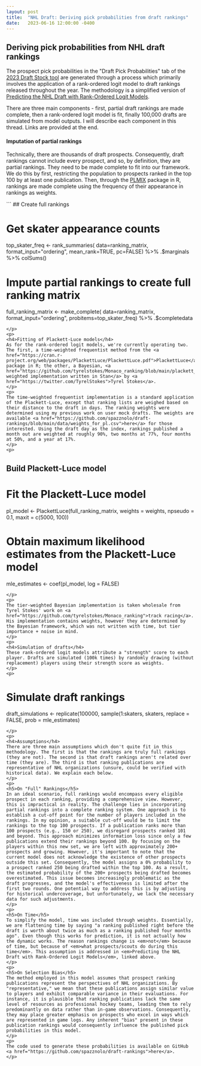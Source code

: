 ```yaml
---
layout: post
title:  "NHL Draft: Deriving pick probabilities from draft rankings"
date:   2023-06-16 12:00:00 -0400
---
```

<h2>Deriving pick probabilities from NHL draft rankings</h2>
<p>
The prospect pick probabilities in the "Draft Pick Probabilities" tab of the <a href="https://piyer97.shinyapps.io/NHLDraft2023/">2023 Draft Stock tool</a> are generated through a process which primarily involves the application of a rank-ordered logit model to draft rankings released throughout the year. The methodology is a simplified version of <a href="https://ecp.ep.liu.se/index.php/linhac/article/view/480">Predicting the NHL Draft with Rank-Ordered Logit Models</a>.
</p>
<p>
There are three main components - first, partial draft rankings are made complete, then a rank-ordered logit model is fit, finally 100,000 drafts are simulated from model outputs. I will describe each component in this thread. Links are provided at the end.
</p>
<p>
<h4>Imputation of partial rankings</h4>
Technically, there are thousands of draft prospects. Consequently, draft rankings cannot include every prospect, and so, by definition, they are partial rankings. They need to be made complete to fit into our framework. We do this by first, restricting the population to prospects ranked in the top 100 by at least one publication. Then, through the <a href="https://cran.r-project.org/web/packages/PLMIX/PLMIX.pdf">PLMIX</a> package in R, rankings are made complete using the frequency of their appearance in rankings as weights.
</p>
<p>
```
## Create full rankings

# Get skater appearance counts
top_skater_freq <- 
  rank_summaries(
    data=ranking_matrix, 
    format_input="ordering", 
    mean_rank=TRUE,
    pc=FALSE) %>%
  .$marginals %>%
  colSums()

# Impute partial rankings to create full ranking matrix
full_ranking_matrix <- 
  make_complete(
    data=ranking_matrix, 
    format_input="ordering", 
    probitems=top_skater_freq) %>%
  .$completedata
```
</p>
<p>
<h4>Fitting of Plackett-Luce models</h4>
As for the rank-ordered logit models, we're currently operating two. The first, a time-weighted frequentist method from the <a href="https://cran.r-project.org/web/packages/PlackettLuce/PlackettLuce.pdf">PlackettLuce</a> package in R; the other, a Bayesian, <a href="https://github.com/tyrelstokes/Monaco_ranking/blob/main/plackett_luce_opt.stan">tier-weighted implementation written in Stan</a> by <a href="https://twitter.com/TyrelStokes">Tyrel Stokes</a>.
</p>
<p>
The time-weighted frequentist implementation is a standard application of the Plackett-Luce, except that ranking lists are weighed based on their distance to the draft in days. The ranking weights were determined using my previous work on user mock drafts. The weights are available <a href="https://github.com/spazznolo/draft-rankings/blob/main/data/weights_for_pl.csv">here</a> for those interested. Using the draft day as the index, rankings published a month out are weighted at roughly 90%, two months at 77%, four months at 50%, and a year at 17%. 
</p>
<p>
```
## Build Plackett-Luce model

# Fit the Plackett-Luce model
pl_model <- PlackettLuce(full_ranking_matrix, weights = weights, npseudo = 0.1, maxit = c(5000, 100))

# Obtain maximum likelihood estimates from the Plackett-Luce model
mle_estimates <- coef(pl_model, log = FALSE)
```
</p>
<p>
The tier-weighted Bayesian implementation is taken wholesale from Tyrel Stokes' work on <a href="https://github.com/tyrelstokes/Monaco_ranking">track racing</a>. His implementation contains weights, however they are determined by the Bayesian framework, which was not written with time, but tier importance + noise in mind.
</p>
<p>
<h4>Simulation of drafts</h4>
These rank-ordered logit models attribute a "strength" score to each player. Drafts are simulated (100k times) by randomly drawing (without replacement) players using their strength score as weights.
</p>
<p>
```
# Simulate draft rankings
draft_simulations <- replicate(100000, sample(1:skaters, skaters, replace = FALSE, prob = mle_estimates)
```
</p>
<p>
<h4>Assumptions</h4>
There are three main assumptions which don't quite fit in this methodology. The first is that the rankings are truly full rankings (they are not). The second is that draft rankings aren't related over time (they are). The third is that ranking publications are representative of NHL organizations (unsure, could be verified with historical data). We explain each below.
</p>
<p>
<h5>On "Full" Rankings</h5>
In an ideal scenario, full rankings would encompass every eligible prospect in each ranking, providing a comprehensive view. However, this is impractical in reality. The challenge lies in incorporating partial rankings into a complete ranking system. One approach is to establish a cut-off point for the number of players included in the rankings. In my opinion, a suitable cut-off would be to limit the rankings to the top 100 prospects. If a publication ranks more than 100 prospects (e.g., 150 or 250), we disregard prospects ranked 101 and beyond. This approach minimizes information loss since only a few publications extend their rankings beyond 100. By focusing on the players within this new set, we are left with approximately 200+ prospects and growing. However, it's important to note that the current model does not acknowledge the existence of other prospects outside this set. Consequently, the model assigns a 0% probability to a prospect ranked 250 being drafted within the top 100. As a result, the estimated probability of the 200+ prospects being drafted becomes overestimated. This issue becomes increasingly problematic as the draft progresses, and the model's effectiveness is limited after the first two rounds. One potential way to address this is by adjusting for historical undercoverage, but unfortunately, we lack the necessary data for such adjustments.
</p>
<p>
<h5>On Time</h5>
To simplify the model, time was included through weights. Essentially, we are flattening time by saying "a ranking published right before the draft is worth about twice as much as a ranking published four months ago". Even though this works for prediction, it is not actually how the dynamic works. The reason rankings change is <em>not</em> because of time, but because of <em>what prospects/scouts do during this time</em>. This assumption is addressed in <em>Predicting the NHL Draft with Rank-Ordered Logit Models</em>, linked above.
</p>
<p>
<h5>On Selection Bias</h5>
The method employed in this model assumes that prospect ranking publications represent the perspectives of NHL organizations. By "representative," we mean that these publications assign similar value to players and exhibit comparable variance in their evaluations. For instance, it is plausible that ranking publications lack the same level of resources as professional hockey teams, leading them to rely predominantly on data rather than in-game observations. Consequently, they may place greater emphasis on prospects who excel in ways which are represented in game logs. Any inherent "bias" present in these publication rankings would consequently influence the published pick probabilities in this model.
</p>
<p>
The code used to generate these probabilities is available on GitHub <a href="https://github.com/spazznolo/draft-rankings">here</a>.
</p>